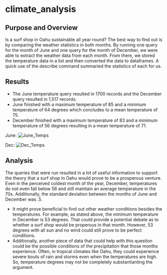 # climate_analysis

## Purpose and Overview
Is a surf shop in Oahu sustainable all year round? The best way to find out is by comparing the weather statistics in both months. By running one query for the month of June and one query for the month of December, we were able to extract the weather data from each month. From there, we stored the temperature data in a list and then converted the data to dataframes. A quick use of the describe command summaried the statistics of each for us. 

## Results
- The June temperature query resulted in 1700 records and the December query resulted in 1,517 records. 
- June finished with a maximum temperature of 85 and a minimum temperature of 64 degrees which concludes to a mean temperature of 75. 
- December finished with a maximum temperature of 83 and a minimum temperature of 56 degrees resulting in a mean temperature of 71. 

June:
![June_Temps](https://user-images.githubusercontent.com/73874291/105654109-2c73c780-5e72-11eb-8bdf-e23ccb85b849.png)

Dec:
![Dec_Temps](https://user-images.githubusercontent.com/73874291/105654097-27af1380-5e72-11eb-82a3-400fa61f6836.png)


## Analysis
The queries that were run resulted in a lot of useful information to support the theory that a surf shop in Oahu would prove to be a prosperous venture. Even in the perceived coldest month of the year, December, temperatures do not even fall below 56 and still maintain an average temperature in the 70s. Additionally, the standard deviation between the months of June and December was .5. 
- It might prove beneficial to find out other weather conditions besides the temperatures. For example, as stated above, the minimum temperature in December is 53 degrees. That could provide a potential debate as to whether a surf shop would be properous in that month. However, 53 degrees with all sun and no wind could still prove to be perfect conditions. 
- Additionally, another piece of data that could help with this question could be the possible conditions of the precipitation that those months experience. Often, in tropical climates like Oahu, they could experience severe bouts of rain and storms even when the temperatures are high. So, temperature degrees may not be completely substantianting the argument. 
